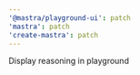 ```yaml
---
'@mastra/playground-ui': patch
'mastra': patch
'create-mastra': patch
---
```


Display reasoning in playground
